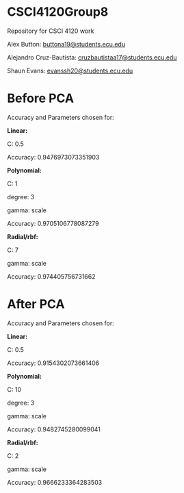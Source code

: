 # CSCI4120Group8
Repository for CSCI 4120 work

Alex Button: buttona19@students.ecu.edu

Alejandro Cruz-Bautista: cruzbautistaa17@students.ecu.edu

Shaun Evans: evanssh20@students.ecu.edu

# Before PCA
Accuracy and Parameters chosen for:

**Linear:**
  
  C: 0.5
  
  Accuracy: 0.9476973073351903
  
**Polynomial:**
  
  C: 1
  
  degree: 3
  
  gamma: scale
  
  Accuracy: 0.9705106778087279
  
**Radial/rbf:**
  
  C: 7
  
  gamma: scale
  
  Accuracy: 0.974405756731662

# After PCA
Accuracy and Parameters chosen for:

**Linear:**
  
  C: 0.5
  
  Accuracy: 0.9154302073661406
  
**Polynomial:**
  
  C: 10
  
  degree: 3
  
  gamma: scale
  
  Accuracy: 0.9482745280099041
  
**Radial/rbf:**
  
  C: 2
  
  gamma: scale
  
  Accuracy: 0.9666233364283503
